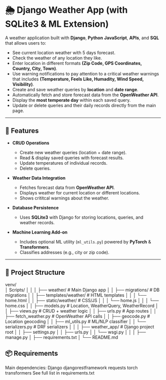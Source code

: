 # 🌦️ Django Weather App (with SQLite3 & ML Extension)

A weather application built with **Django**, **Python** **JavaScript**, **APIs**, and **SQL** that allows users to:
- See current location weather with 5 days forecast.
- Check the weather of any location they like.
- Enter location in different formats **(Zip Code, GPS Coordinates, Country, City, Town)**.
- Use warning notifications to pay attention to a critical weather warnings that includes **(Temperature, Feels Like, Humadity, Wind Speed, Visibility)**.
- Create and save weather queries by **location** and **date range**.
- Automatically fetch and store forecast data from the **OpenWeather API**.
- Display the **most temperate day** within each saved query.
- Update or delete queries and their daily records directly from the main page.

---

## 🚀 Features
- **CRUD Operations**  
  - Create new weather queries (location + date range).  
  - Read & display saved queries with forecast results.  
  - Update temperatures of individual records.  
  - Delete queries.  

- **Weather Data Integration**  
  - Fetches forecast data from **OpenWeather API**.  
  - Displays weather for current location or different locations.
  - Shows crititcal warnings about the weather.

- **Database Persistence**  
  - Uses **SQLite3** with Django for storing locations, queries, and weather records.  

- **Machine Learning Add-on**  
  - Includes optional ML utility (`ml_utils.py`) powered by **PyTorch** & **Transformers**.  
  - Classifies addresses (e.g., city or zip code).  

---

## 📂 Project Structure
venv/  
│  Scripts/
│  │
│  ├── weather/ # Main Django app
│  │ ├── migrations/ # DB migrations
│  │ ├── templates/weather/ # HTML templates
│  │ │ └── home.html
│  │ ├── static/weather/ # CSS/JS
│  │ │ └── home.js
│  │ │ └── home.css
│  │ ├── models.py # Location, WeatherQuery, WeatherRecord
│  │ ├── views.py # CRUD + weather logic
│  │ ├── urls.py # App routes
│  │ ├── fetch_weather.py # OpenWeather API calls
│  │ ├── geocode.py # Location geocoding
│  │ ├── ml_utils.py # ML/NLP classifier
│  │ └── serializers.py # DRF serializers
│  │
│  ├── weather_app/ # Django project root
│  │ ├── settings.py
│  │ ├── urls.py
│  │ └── wsgi.py
│  │
│  ├── manage.py
│  ├── requirements.txt
│  └── README.md


## 📦 Requirements

Main dependencies:
Django
djangorestframework
requests
torch
transformers
See full list in requirements.txt
